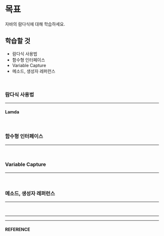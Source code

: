 # 목표
자바의 람다식에 대해 학습하세요.
<br>

## 학습할 것
- 람다식 사용법
- 함수형 인터페이스
- Variable Capture
- 메소드, 생성자 레퍼런스
<br>


### 람다식 사용법
---
  #### Lamda
<br>


### 함수형 인터페이스
---
<br>


### Variable Capture
---
<br>


### 메소드, 생성자 레퍼런스
---
<br>


___
___
#### REFERENCE
>
